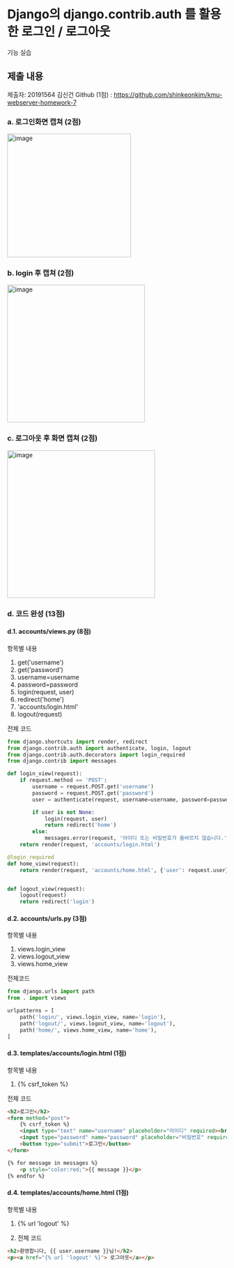 # Django의 django.contrib.auth 를 활용한 로그인 / 로그아웃
기능 실습

## 제출 내용

제출자: 20191564 김신건
Github (1점) : https://github.com/shinkeonkim/kmu-webserver-homework-7

### a. 로그인화면 캡쳐 (2점)

<img width="284" alt="image" src="https://github.com/user-attachments/assets/1f5e122d-070c-4a38-a054-09eb69297d48" />


### b. login 후 캡쳐 (2점)

<img width="316" alt="image" src="https://github.com/user-attachments/assets/dbde67fe-0b51-469c-a12c-53d2bcbb8365" />


### c. 로그아웃 후 화면 캡쳐 (2점)

<img width="339" alt="image" src="https://github.com/user-attachments/assets/c02b5c14-ee7f-497a-a167-80720945e0ab" />


### d. 코드 완성 (13점)
#### d.1. accounts/views.py (8점)

항목별 내용
1. get('username')
2. get('password')
3. username=username
4. password=password
5. login(request, user)
6. redirect('home')
7. 'accounts/login.html'
8. logout(request)

전체 코드

```python
from django.shortcuts import render, redirect
from django.contrib.auth import authenticate, login, logout
from django.contrib.auth.decorators import login_required
from django.contrib import messages

def login_view(request):
    if request.method == 'POST':
        username = request.POST.get('username')
        password = request.POST.get('password')
        user = authenticate(request, username=username, password=password)

        if user is not None:
            login(request, user)
            return redirect('home')
        else:
            messages.error(request, '아이디 또는 비밀번호가 올바르지 않습니다.')
    return render(request, 'accounts/login.html')

@login_required
def home_view(request):
    return render(request, 'accounts/home.html', {'user': request.user})


def logout_view(request):
    logout(request)
    return redirect('login')
```

#### d.2. accounts/urls.py (3점)

항목별 내용
1. views.login_view
2. views.logout_view
3. views.home_view

전체코드
```python
from django.urls import path
from . import views

urlpatterns = [
    path('login/', views.login_view, name='login'),
    path('logout/', views.logout_view, name='logout'),
    path('home/', views.home_view, name='home'),
]
```

#### d.3. templates/accounts/login.html (1점)

항목별 내용
1. {% csrf_token %}

전체 코드
```html
<h2>로그인</h2>
<form method="post">
    {% csrf_token %}
    <input type="text" name="username" placeholder="아이디" required><br>
    <input type="password" name="password" placeholder="비밀번호" required><br>
    <button type="submit">로그인</button>
</form>

{% for message in messages %}
    <p style="color:red;">{{ message }}</p>
{% endfor %}
```

#### d.4. templates/accounts/home.html (1점)

항목별 내용
1. {% url 'logout' %}

2. 전체 코드
```html
<h2>환영합니다, {{ user.username }}님!</h2>
<p><a href="{% url 'logout' %}"> 로그아웃</a></p>
```

